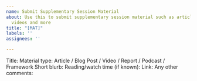 ```yaml
---
name: Submit Supplementary Session Material
about: Use this to submit supplementary session material such as articles, blog posts,
  videos and more
title: "[MAT]"
labels: ''
assignees: ''

---
```


Title:
Material type: Article / Blog Post / Video / Report / Podcast / Framework
Short blurb:
Reading/watch time (if known):
Link: 
Any other comments:
